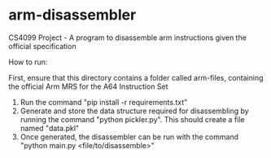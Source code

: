 # arm-disassembler
CS4099 Project - A program to disassemble arm instructions given the official specification

How to run:

First, ensure that this directory contains a folder called arm-files, containing the official Arm MRS for the A64 Instruction Set

1. Run the command "pip install -r requirements.txt"
2. Generate and store the data structure required for disassembling by running the command "python pickler.py". This should create a file named "data.pkl"
3. Once generated, the disassembler can be run with the command "python main.py <file/to/disassemble>"